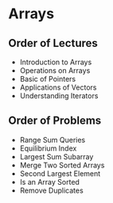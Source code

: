 # Arrays
## Order of Lectures
- Introduction to Arrays
- Operations on Arrays
- Basic of Pointers
- Applications of Vectors
- Understanding Iterators

## Order of Problems
- Range Sum Queries
- Equilibrium Index
- Largest Sum Subarray
- Merge Two Sorted Arrays
- Second Largest Element
- Is an Array Sorted
- Remove Duplicates